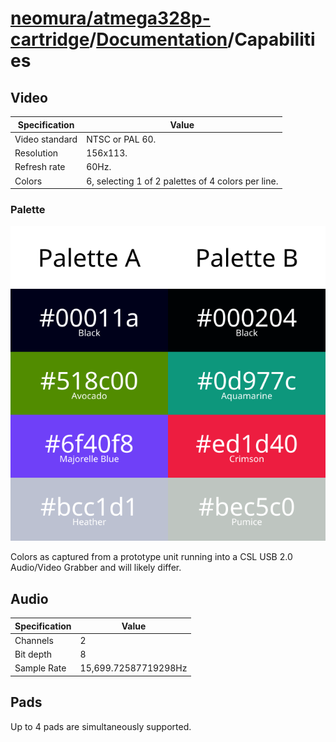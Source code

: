 # [neomura/atmega328p-cartridge](../../readme.md)/[Documentation](../readme.md)/Capabilities

## Video

| Specification  | Value                                              |
| -------------- | -------------------------------------------------- |
| Video standard | NTSC or PAL 60.                                    |
| Resolution     | 156x113.                                           |
| Refresh rate   | 60Hz.                                              |
| Colors         | 6, selecting 1 of 2 palettes of 4 colors per line. |

### Palette

![Palette.](palette.svg "Palette.")

Colors as captured from a prototype unit running into a CSL USB 2.0 Audio/Video Grabber and will likely differ.

## Audio

| Specification | Value                |
| ------------- | -------------------- |
| Channels      | 2                    |
| Bit depth     | 8                    |
| Sample Rate   | 15,699.72587719298Hz |

## Pads

Up to 4 pads are simultaneously supported.
